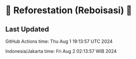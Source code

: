 
# 🌳 Reforestation (Reboisasi) 🌲

## Last Updated

GitHub Actions time: Thu Aug  1 19:13:57 UTC 2024

Indonesia/Jakarta time: Fri Aug  2 02:13:57 WIB 2024
